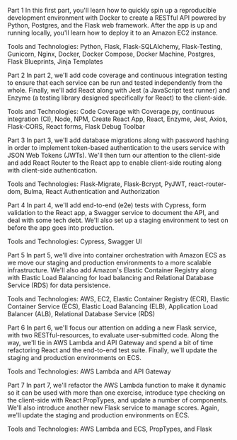 Part 1
In this first part, you'll learn how to quickly spin up a reproducible development environment with Docker to create a RESTful API powered by Python, Postgres, and the Flask web framework. After the app is up and running locally, you'll learn how to deploy it to an Amazon EC2 instance.

Tools and Technologies: Python, Flask, Flask-SQLAlchemy, Flask-Testing, Gunicorn, Nginx, Docker, Docker Compose, Docker Machine, Postgres, Flask Blueprints, Jinja Templates

Part 2
In part 2, we'll add code coverage and continuous integration testing to ensure that each service can be run and tested independently from the whole. Finally, we'll add React along with Jest (a JavaScript test runner) and Enzyme (a testing library designed specifically for React) to the client-side.

Tools and Technologies: Code Coverage with Coverage.py, continuous integration (CI), Node, NPM, Create React App, React, Enzyme, Jest, Axios, Flask-CORS, React forms, Flask Debug Toolbar

Part 3
In part 3, we'll add database migrations along with password hashing in order to implement token-based authentication to the users service with JSON Web Tokens (JWTs). We'll then turn our attention to the client-side and add React Router to the React app to enable client-side routing along with client-side authentication.

Tools and Technologies: Flask-Migrate, Flask-Bcrypt, PyJWT, react-router-dom, Bulma, React Authentication and Authorization

Part 4
In part 4, we'll add end-to-end (e2e) tests with Cypress, form validation to the React app, a Swagger service to document the API, and deal with some tech debt. We'll also set up a staging environment to test on before the app goes into production.

Tools and Technologies: Cypress, Swagger UI

Part 5
In part 5, we'll dive into container orchestration with Amazon ECS as we move our staging and production environments to a more scalable infrastructure. We'll also add Amazon's Elastic Container Registry along with Elastic Load Balancing for load balancing and Relational Database Service (RDS) for data persistence.

Tools and Technologies: AWS, EC2, Elastic Container Registry (ECR), Elastic Container Service (ECS), Elastic Load Balancing (ELB), Application Load Balancer (ALB), Relational Database Service (RDS)

Part 6
In part 6, we'll focus our attention on adding a new Flask service, with two RESTful-resources, to evaluate user-submitted code. Along the way, we'll tie in AWS Lambda and API Gateway and spend a bit of time refactoring React and the end-to-end test suite. Finally, we'll update the staging and production environments on ECS.

Tools and Technologies: AWS Lambda and API Gateway

Part 7
In part 7, we'll refactor the AWS Lambda function to make it dynamic so it can be used with more than one exercise, introduce type checking on the client-side with React PropTypes, and update a number of components. We'll also introduce another new Flask service to manage scores. Again, we'll update the staging and production environments on ECS.

Tools and Technologies: AWS Lambda and ECS, PropTypes, and Flask